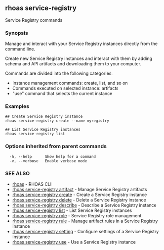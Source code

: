 ## rhoas service-registry

Service Registry commands

### Synopsis

Manage and interact with your Service Registry instances directly from the command line.

Create new Service Registry instances and interact with them by adding schema and API artifacts and downloading them to your computer.

Commands are divided into the following categories:

* Instance management commands: create, list, and so on
* Commands executed on selected instance: artifacts
* "use" command that selects the current instance


### Examples

```
## Create Service Registry instance
rhoas service-registry create --name myregistry

## List Service Registry instances
rhoas service-registry list

```

### Options inherited from parent commands

```
  -h, --help      Show help for a command
  -v, --verbose   Enable verbose mode
```

### SEE ALSO

* [rhoas](rhoas.md)	 - RHOAS CLI
* [rhoas service-registry artifact](rhoas_service-registry_artifact.md)	 - Manage Service Registry artifacts
* [rhoas service-registry create](rhoas_service-registry_create.md)	 - Create a Service Registry instance
* [rhoas service-registry delete](rhoas_service-registry_delete.md)	 - Delete a Service Registry instance
* [rhoas service-registry describe](rhoas_service-registry_describe.md)	 - Describe a Service Registry instance
* [rhoas service-registry list](rhoas_service-registry_list.md)	 - List Service Registry instances
* [rhoas service-registry role](rhoas_service-registry_role.md)	 - Service Registry role management
* [rhoas service-registry rule](rhoas_service-registry_rule.md)	 - Manage artifact rules in a Service Registry instance
* [rhoas service-registry setting](rhoas_service-registry_setting.md)	 - Configure settings of a Service Registry instance
* [rhoas service-registry use](rhoas_service-registry_use.md)	 - Use a Service Registry instance

